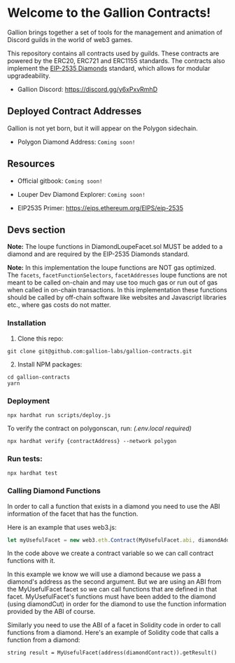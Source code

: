 # Welcome to the Gallion Contracts!

Gallion brings together a set of tools for the management and animation of Discord guilds in the world of web3 games.

This repository contains all contracts used by guilds. These contracts are powered by the ERC20, ERC721 and ERC1155 standards. The contracts also implement the [EIP-2535 Diamonds](https://github.com/ethereum/EIPs/issues/2535) standard, which allows for modular upgradeability.

* Gallion Discord: https://discord.gg/y6xPxvRmhD

## Deployed Contract Addresses

Gallion is not yet born, but it will appear on the Polygon sidechain.

* Polygon Diamond Address: `Coming soon!`

## Resources

* Official gitbook: `Coming soon!`

* Louper Dev Diamond Explorer: `Coming soon!`

* EIP2535 Primer: https://eips.ethereum.org/EIPS/eip-2535

## Devs section

**Note:** The loupe functions in DiamondLoupeFacet.sol MUST be added to a diamond and are required by the EIP-2535 Diamonds standard.

**Note:** In this implementation the loupe functions are NOT gas optimized. The `facets`, `facetFunctionSelectors`, `facetAddresses` loupe functions are not meant to be called on-chain and may use too much gas or run out of gas when called in on-chain transactions. In this implementation these functions should be called by off-chain software like websites and Javascript libraries etc., where gas costs do not matter.


### Installation

1. Clone this repo:
```console
git clone git@github.com:gallion-labs/gallion-contracts.git
```

2. Install NPM packages:
```console
cd gallion-contracts
yarn
```

### Deployment

```console
npx hardhat run scripts/deploy.js
```
To verify the contract on polygonscan, run: _(.env.local required)_
```console
npx hardhat verify {contractAddress} --network polygon
```

### Run tests:
```console
npx hardhat test
```

### Calling Diamond Functions

In order to call a function that exists in a diamond you need to use the ABI information of the facet that has the function.

Here is an example that uses web3.js:

```javascript
let myUsefulFacet = new web3.eth.Contract(MyUsefulFacet.abi, diamondAddress);
```

In the code above we create a contract variable so we can call contract functions with it.

In this example we know we will use a diamond because we pass a diamond's address as the second argument. But we are using an ABI from the MyUsefulFacet facet so we can call functions that are defined in that facet. MyUsefulFacet's functions must have been added to the diamond (using diamondCut) in order for the diamond to use the function information provided by the ABI of course.

Similarly you need to use the ABI of a facet in Solidity code in order to call functions from a diamond. Here's an example of Solidity code that calls a function from a diamond:

```solidity
string result = MyUsefulFacet(address(diamondContract)).getResult()
```
